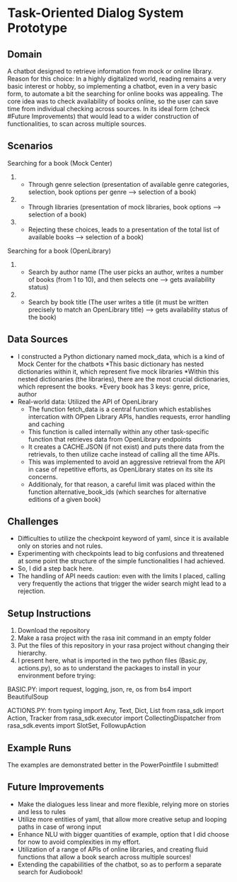 # Task-Oriented Dialog System Prototype

## Domain
A chatbot designed to retrieve information from mock or online library.
Reason for this choice: In a highly digitalized world, reading remains a very basic interest or hobby,
so implementing a chatbot, even in a very basic form, to automate a bit the searching for online books was appealing.
The core idea was to check availability of books online, so the user can save time from individual checking across sources.
In its ideal form (check #Future Improvements) that would lead to a wider construction of functionalities, to scan across multiple sources.

## Scenarios
  Searching for a book (Mock Center)
  1) - Through genre selection (presentation of available genre categories, selection, book options per genre --> selection of a book)
  2) - Through libraries (presentation of mock libraries, book options --> selection of a book)
  3) - Rejecting these choices, leads to a presentation of the total list of available books --> selection of a book)

  Searching for a book (OpenLibrary)
  1) - Search by author name (The user picks an author, writes a number of books (from 1 to 10), and then selects one --> gets availability status)
  2) - Search by book title (The user writes a title (it must be written precisely to match an OpenLibrary title) --> gets availability status of the book)

## Data Sources
- I constructed a Python dictionary named mock_data, which is a kind of Mock Center for the chatbots
  *This basic dictionary has nested dictionaries within it, which represent five mock libraries
  *Within this nested dictionaries (the libraries), there are the most crucial dictionaries, which represent the books.
  *Every book has 3 keys: genre, price, author
- Real-world data: Utilized the API of OpenLibrary
  * The function fetch_data is a central function which establishes intercation with OPpen Library APIs, handles requests, error handling and caching
  * This function is called internally within any other task-specific function that retrieves data from OpenLibrary endpoints
  * It creates a CACHE.JSON (if not exist) and puts there data from the retrievals, to then utilize cache instead of calling all the time APIs.
  * This was implemented to avoid an aggressive retrieval from the API in case of repetitive efforts, as OpenLibrary states on its site its concerns.
  * Additionaly, for that reason, a careful limit was placed within the function alternative_book_ids (which searches for alternative editions of a given book)

## Challenges
- Difficulties to utilize the checkpoint keyword of yaml, since it is available only on stories and not rules.
- Experimenting with checkpoints lead to big confusions and threatened at some point the structure of the simple functionalities I had achieved.
- So, I did a step back here.
- The handling of API needs caution: even with the limits I placed, calling very frequently the actions that trigger the wider search might lead to a rejection.

## Setup Instructions
1. Download the repository
2. Make a rasa project with the rasa init command in an empty folder
3. Put the files of this repository in your rasa project without changing their hierarchy.
4. I present here, what is imported in the two python files (Basic.py, actions.py), so as to understand the packages to install in your environment before trying:

BASIC.PY: 
import request, logging, json, re, os
from bs4 import BeautifulSoup

ACTIONS.PY:
from typing import Any, Text, Dict, List
from rasa_sdk import Action, Tracker
from rasa_sdk.executor import CollectingDispatcher
from rasa_sdk.events import SlotSet, FollowupAction



## Example Runs
The examples are demonstrated better in the PowerPointfile I submitted!

## Future Improvements
- Make the dialogues less linear and more flexible, relying more on stories and less to rules
- Utilize more entities of yaml, that allow more creative setup and looping paths in case of wrong input
- Enhance NLU with bigger quantities of example, option that I did choose for now to avoid complexities in my effort.
- Utilization of a range of APIs of online libraries, and creating fluid functions that allow a book search across multiple sources!
- Extending the capabiilities of the chatbot, so as to perform a separate search for Audiobook!


